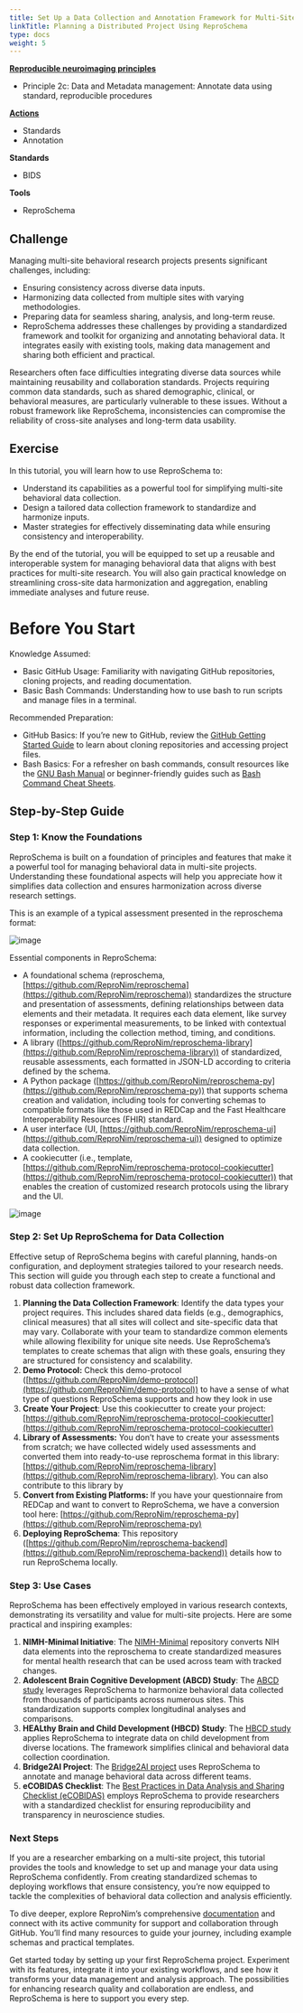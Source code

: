 ```yaml
---
title: Set Up a Data Collection and Annotation Framework for Multi-Site Behavioral Studies Using ReproSchema 
linkTitle: Planning a Distributed Project Using ReproSchema
type: docs
weight: 5 
---
```


**[Reproducible neuroimaging principles](/about/in-practice/#repronims-principles-of-reproducible-neuroimaging)**
- Principle 2c:  Data and Metadata management: Annotate data using standard, reproducible procedures

**[Actions](/about/in-practice/#repronims-four-core-actions)**
- Standards
- Annotation  

**Standards**
- BIDS  

**Tools**
- ReproSchema

## Challenge

Managing multi-site behavioral research projects presents significant challenges, including:

* Ensuring consistency across diverse data inputs.  
* Harmonizing data collected from multiple sites with varying methodologies.  
* Preparing data for seamless sharing, analysis, and long-term reuse.  
* ReproSchema addresses these challenges by providing a standardized framework and toolkit for organizing and annotating behavioral data. It integrates easily with existing tools, making data management and sharing both efficient and practical.

Researchers often face difficulties integrating diverse data sources while maintaining reusability and collaboration standards. Projects requiring common data standards, such as shared demographic, clinical, or behavioral measures, are particularly vulnerable to these issues. Without a robust framework like ReproSchema, inconsistencies can compromise the reliability of cross-site analyses and long-term data usability.

## Exercise

In this tutorial, you will learn how to use ReproSchema to:

* Understand its capabilities as a powerful tool for simplifying multi-site behavioral data collection.  
* Design a tailored data collection framework to standardize and harmonize inputs.  
* Master strategies for effectively disseminating data while ensuring consistency and interoperability.

By the end of the tutorial, you will be equipped to set up a reusable and interoperable system for managing behavioral data that aligns with best practices for multi-site research. You will also gain practical knowledge on streamlining cross-site data harmonization and aggregation, enabling immediate analyses and future reuse.

# Before You Start

Knowledge Assumed:

* Basic GitHub Usage: Familiarity with navigating GitHub repositories, cloning projects, and reading documentation.  
* Basic Bash Commands: Understanding how to use bash to run scripts and manage files in a terminal.

Recommended Preparation:

* GitHub Basics: If you’re new to GitHub, review the [GitHub Getting Started Guide](https://docs.github.com/en/get-started) to learn about cloning repositories and accessing project files.  
* Bash Basics: For a refresher on bash commands, consult resources like the [GNU Bash Manual](https://www.gnu.org/software/bash/manual/) or beginner-friendly guides such as [Bash Command Cheat Sheets](https://github.com/RehanSaeed/Bash-Cheat-Sheet).

## Step-by-Step Guide

### Step 1: Know the Foundations

ReproSchema is built on a foundation of principles and features that make it a powerful tool for managing behavioral data in multi-site projects. Understanding these foundational aspects will help you appreciate how it simplifies data collection and ensures harmonization across diverse research settings.

This is an example of a typical assessment presented in the reproschema format:

![image](/images/reproschema_1.png)

Essential components in ReproSchema: 

* A foundational schema (reproschema, [https://github.com/ReproNim/reproschema](https://github.com/ReproNim/reproschema)) standardizes the structure and presentation of assessments, defining relationships between data elements and their metadata. It requires each data element, like survey responses or experimental measurements, to be linked with contextual information, including the collection method, timing, and conditions.  
* A library ([https://github.com/ReproNim/reproschema-library](https://github.com/ReproNim/reproschema-library)) of standardized, reusable assessments, each formatted in JSON-LD according to criteria defined by the schema.  
* A Python package ([https://github.com/ReproNim/reproschema-py](https://github.com/ReproNim/reproschema-py)) that supports schema creation and validation, including tools for converting schemas to compatible formats like those used in REDCap and the Fast Healthcare Interoperability Resources (FHIR) standard.  
* A user interface (UI, [https://github.com/ReproNim/reproschema-ui](https://github.com/ReproNim/reproschema-ui)) designed to optimize data collection.  
* A cookiecutter (i.e., template, [https://github.com/ReproNim/reproschema-protocol-cookiecutter](https://github.com/ReproNim/reproschema-protocol-cookiecutter)) that enables the creation of customized research protocols using the library and the UI. 

![image](/images/reproschema_2.png)

### Step 2: Set Up ReproSchema for Data Collection

Effective setup of ReproSchema begins with careful planning, hands-on configuration, and deployment strategies tailored to your research needs. This section will guide you through each step to create a functional and robust data collection framework.

1. **Planning the Data Collection Framework**: Identify the data types your project requires. This includes shared data fields (e.g., demographics, clinical measures) that all sites will collect and site-specific data that may vary. Collaborate with your team to standardize common elements while allowing flexibility for unique site needs. Use ReproSchema’s templates to create schemas that align with these goals, ensuring they are structured for consistency and scalability.  
2. **Demo Protocol:** Check this demo-protocol ([https://github.com/ReproNim/demo-protocol](https://github.com/ReproNim/demo-protocol)) to have a sense of what type of questions ReproSchema supports and how they look in use  
3. **Create Your Project**: Use this cookiecutter to create your project: [https://github.com/ReproNim/reproschema-protocol-cookiecutter](https://github.com/ReproNim/reproschema-protocol-cookiecutter)   
4. **Library of Assessments:** You don’t have to create your assessments from scratch; we have collected widely used assessments and converted them into ready-to-use reproschema format in this library: [https://github.com/ReproNim/reproschema-library](https://github.com/ReproNim/reproschema-library). You can also contribute to this library by   
5. **Convert from Existing Platforms:** If you have your questionnaire from REDCap and want to convert to ReproSchema, we have a conversion tool here: [https://github.com/ReproNim/reproschema-py](https://github.com/ReproNim/reproschema-py)   
6. **Deploying ReproSchema**: This repository ([https://github.com/ReproNim/reproschema-backend](https://github.com/ReproNim/reproschema-backend)) details how to run ReproSchema locally. 

### Step 3: Use Cases

ReproSchema has been effectively employed in various research contexts, demonstrating its versatility and value for multi-site projects. Here are some practical and inspiring examples:

1. **NIMH-Minimal Initiative**: The [NIMH-Minimal](https://github.com/ReproNim/nimh-minimal) repository converts NIH data elements into the reproschema to create standardized measures for mental health research that can be used across team with tracked changes.  
2. **Adolescent Brain Cognitive Development (ABCD) Study**: The [ABCD study](https://github.com/ReproNim/abcd-redcap2rs) leverages ReproSchema to harmonize behavioral data collected from thousands of participants across numerous sites. This standardization supports complex longitudinal analyses and comparisons.  
3. **HEALthy Brain and Child Development (HBCD) Study**: The [HBCD study](https://github.com/ReproNim/hbcd-redcap2rs) applies ReproSchema to integrate data on child development from diverse locations. The framework simplifies clinical and behavioral data collection coordination.  
4. **Bridge2AI Project**: The [Bridge2AI project](https://github.com/sensein/b2ai-redcap2rs) uses ReproSchema to annotate and manage behavioral data across different teams.  
5. **eCOBIDAS Checklist**: The [Best Practices in Data Analysis and Sharing Checklist (eCOBIDAS)](https://github.com/ohbm/eCOBIDAS) employs ReproSchema to provide researchers with a standardized checklist for ensuring reproducibility and transparency in neuroscience studies. 

### Next Steps

If you are a researcher embarking on a multi-site project, this tutorial provides the tools and knowledge to set up and manage your data using ReproSchema confidently. From creating standardized schemas to deploying workflows that ensure consistency, you’re now equipped to tackle the complexities of behavioral data collection and analysis efficiently.

To dive deeper, explore ReproNim’s comprehensive [documentation](https://github.com/ReproNim/reproschema) and connect with its active community for support and collaboration through GitHub. You’ll find many resources to guide your journey, including example schemas and practical templates.

Get started today by setting up your first ReproSchema project. Experiment with its features, integrate it into your existing workflows, and see how it transforms your data management and analysis approach. The possibilities for enhancing research quality and collaboration are endless, and ReproSchema is here to support you every step.
